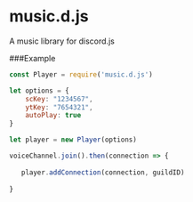 # music.d.js
A music library for discord.js

###Example
```js
const Player = require('music.d.js')

let options = {
    scKey: "1234567",
    ytKey: "7654321",
    autoPlay: true
}

let player = new Player(options)

voiceChannel.join().then(connection => {
  
   player.addConnection(connection, guildID)
  
}
```
